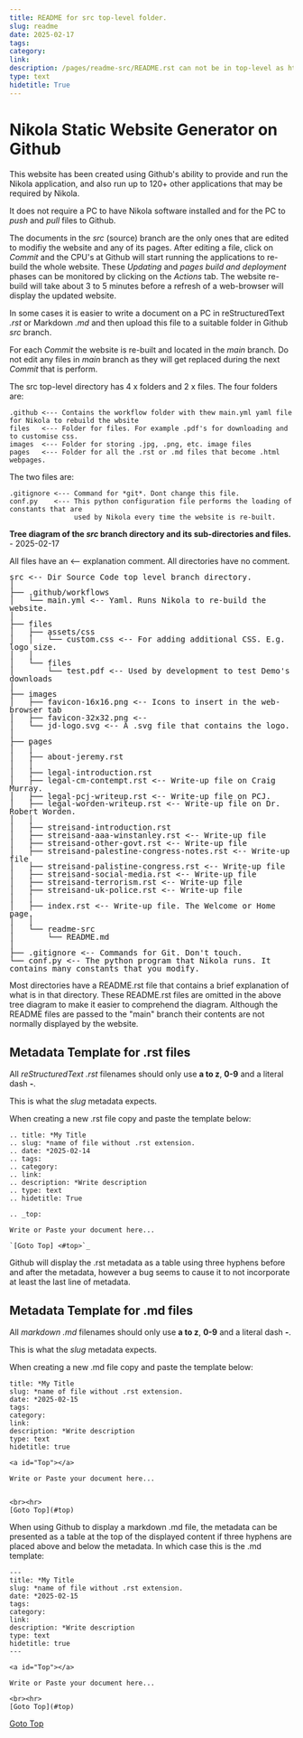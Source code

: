 ```yaml
---
title: README for src top-level folder.
slug: readme
date: 2025-02-17
tags: 
category: 
link: 
description: /pages/readme-src/README.rst can not be in top-level as html file in top-level is index.html. i.e. Home Page
type: text
hidetitle: True
---
```


<a id="Top"></a>

Nikola Static Website Generator on Github
=========================================

This website has been created using Github's ability to provide and run the Nikola 
application, and also run up to 120+ other applications that may be required by Nikola.

It does not require a PC to have Nikola software installed and for the PC to *push* and 
*pull* files to Github.

The documents in the *src* (source) branch are the only ones that are edited to modifiy the 
website and any of its pages. After editing a file, click on *Commit* and the CPU's at 
Github will start running the applications to re-build the whole website. These *Updating* 
and *pages build and deployment* phases can be monitored by clicking on the *Actions* tab. 
The website re-build will take about 3 to 5 minutes before a refresh of a web-browser will 
display the updated website.

In some cases it is easier to write a document on a PC in reStructuredText *.rst* or 
Markdown *.md* and then upload this file to a suitable folder in Github *src* branch.

For each *Commit* the website is re-built and located in the *main* branch. Do not edit any 
files in *main* branch as they will get replaced during the next *Commit* that is perform.

The src top-level directory has 4 x folders and 2 x files. 
The four folders are:
```
.github <--- Contains the workflow folder with thew main.yml yaml file for Nikola to rebuild the wbsite
files   <--- Folder for files. For example .pdf's for downloading and to customise css. 
images  <--- Folder for storing .jpg, .png, etc. image files
pages   <--- Folder for all the .rst or .md files that become .html webpages.
```


The two files are:
```
.gitignore <--- Command for *git*. Dont change this file.
conf.py    <--- This python configuration file performs the loading of constants that are
                used by Nikola every time the website is re-built. 
```

**Tree diagram of the *src* branch directory and its sub-directories and files.** - 2025-02-17

All files have an <-- explanation comment. All directories have no comment.
<!--the line-height is reduced slightly so vertical lines do not have spaaces-->
<p style="line-height: 0.99em; font-family: monospace, monospace;">
src <-- Dir Source Code top level branch directory. <br> 
│ <br> 
├── .github/workflows <br> 
│&nbsp;&nbsp;&nbsp;└── main.yml <-- Yaml. Runs Nikola to re-build the website. <br>
│ <br> 
├── files <br> 
│&nbsp;&nbsp;&nbsp;├── assets/css <br> 
│&nbsp;&nbsp;&nbsp;│&nbsp;&nbsp;&nbsp;└── custom.css <-- For adding additional CSS. E.g. logo size. <br> 
│&nbsp;&nbsp;&nbsp;│ <br>
│&nbsp;&nbsp;&nbsp;└── files <br> 
│&nbsp;&nbsp;&nbsp;&nbsp;&nbsp;&nbsp;&nbsp;└── test.pdf <-- Used by development to test Demo's downloads <br> 
│ <br> 
├── images <br> 
│&nbsp;&nbsp;&nbsp;├── favicon-16x16.png <-- Icons to insert in the web-browser tab <br> 
│&nbsp;&nbsp;&nbsp;├── favicon-32x32.png <-- <br> 
│&nbsp;&nbsp;&nbsp;└── jd-logo.svg <-- A .svg file that contains the logo. <br> 
│ <br>
├── pages <br> 
│&nbsp;&nbsp;&nbsp;│ <br> 
│&nbsp;&nbsp;&nbsp;├── about-jeremy.rst <br> 
│&nbsp;&nbsp;&nbsp;│ <br> 
│&nbsp;&nbsp;&nbsp;├── legal-introduction.rst <br> 
│&nbsp;&nbsp;&nbsp;├── legal-cm-contempt.rst <-- Write-up file on Craig Murray. <br> 
│&nbsp;&nbsp;&nbsp;├── legal-pcj-writeup.rst <-- Write-up file on PCJ. <br> 
│&nbsp;&nbsp;&nbsp;├── legal-worden-writeup.rst <-- Write-up file on Dr. Robert Worden. <br>
│&nbsp;&nbsp;&nbsp;│ <br>  
│&nbsp;&nbsp;&nbsp;├── streisand-introduction.rst <br> 
│&nbsp;&nbsp;&nbsp;├── streisand-aaa-winstanley.rst <-- Write-up file <br> 
│&nbsp;&nbsp;&nbsp;├── streisand-other-govt.rst <-- Write-up file <br> 
│&nbsp;&nbsp;&nbsp;├── streisand-palestine-congress-notes.rst <-- Write-up file <br> 
│&nbsp;&nbsp;&nbsp;├── streisand-palistine-congress.rst <-- Write-up file <br> 
│&nbsp;&nbsp;&nbsp;├── streisand-social-media.rst <-- Write-up file <br> 
│&nbsp;&nbsp;&nbsp;├── streisand-terrorism.rst <-- Write-up file <br> 
│&nbsp;&nbsp;&nbsp;├── streisand-uk-police.rst <-- Write-up file <br>  
│&nbsp;&nbsp;&nbsp;│ <br> 
│&nbsp;&nbsp;&nbsp;├── index.rst <-- Write-up file. The Welcome or Home page. <br> 
│&nbsp;&nbsp;&nbsp;│ <br> 
│&nbsp;&nbsp;&nbsp;└── readme-src <br> 
│&nbsp;&nbsp;&nbsp;&nbsp;&nbsp;&nbsp;&nbsp;└── README.md <br>
│ <br>
├── .gitignore <-- Commands for Git. Don't touch. <br> 
└── conf.py <-- The python program that Nikola runs. It contains many constants that you modify. <br>
</p>

Most directories have a README.rst file that contains a brief explanation of what is in that
directory. These README.rst files are omitted in the above tree diagram to make it 
easier to comprehend the diagram. Although the README files are passed to the "main"
branch their contents are not normally displayed by the website.


Metadata Template for .rst files
--------------------------------

All *reStructuredText .rst* filenames should only use **a to z**, **0-9** and a literal dash **-**.

This is what the *slug* metadata expects.

When creating a new .rst file copy and paste the template below:
```
.. title: *My Title
.. slug: *name of file without .rst extension.
.. date: *2025-02-14
.. tags: 
.. category: 
.. link: 
.. description: *Write description
.. type: text
.. hidetitle: True

.. _top:

Write or Paste your document here...

`[Goto Top] <#top>`_

```
Github will display the .rst metadata as a table using three hyphens before and after the metadata,
however a bug seems to cause it to not incorporate at least the last line of metadata.

Metadata Template for .md files
-------------------------------

All *markdown .md* filenames should only use **a to z**, **0-9** and a literal dash **-**.

This is what the *slug* metadata expects.

When creating a new .md file copy and paste the template below:

```
title: *My Title
slug: *name of file without .rst extension.
date: *2025-02-15
tags: 
category: 
link: 
description: *Write description 
type: text
hidetitle: true

<a id="Top"></a>

Write or Paste your document here...


<br><hr>
[Goto Top](#top)
```
When using Github to display a markdown .md file, the metadata can be presented as a table at the 
top of the displayed content if three hyphens are placed above and below the metadata. In which
case this is the .md template:
```
---
title: *My Title
slug: *name of file without .rst extension.
date: *2025-02-15
tags: 
category: 
link: 
description: *Write description 
type: text
hidetitle: true
---

<a id="Top"></a>

Write or Paste your document here...

<br><hr>
[Goto Top](#top)
```


[Goto Top](#top)
